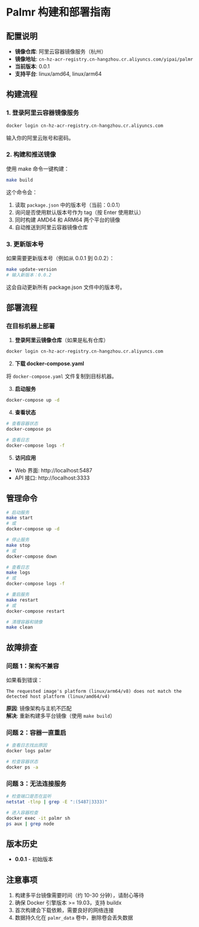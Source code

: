 # Palmr 构建和部署指南

## 配置说明

- **镜像仓库**: 阿里云容器镜像服务（杭州）
- **镜像地址**: `cn-hz-acr-registry.cn-hangzhou.cr.aliyuncs.com/yipai/palmr`
- **当前版本**: 0.0.1
- **支持平台**: linux/amd64, linux/arm64

## 构建流程

### 1. 登录阿里云容器镜像服务

```bash
docker login cn-hz-acr-registry.cn-hangzhou.cr.aliyuncs.com
```

输入你的阿里云账号和密码。

### 2. 构建和推送镜像

使用 make 命令一键构建：

```bash
make build
```

这个命令会：

1. 读取 `package.json` 中的版本号（当前：0.0.1）
2. 询问是否使用默认版本号作为 tag（按 Enter 使用默认）
3. 同时构建 AMD64 和 ARM64 两个平台的镜像
4. 自动推送到阿里云容器镜像仓库

### 3. 更新版本号

如果需要更新版本号（例如从 0.0.1 到 0.0.2）：

```bash
make update-version
# 输入新版本：0.0.2
```

这会自动更新所有 package.json 文件中的版本号。

## 部署流程

### 在目标机器上部署

1. **登录阿里云镜像仓库**（如果是私有仓库）

```bash
docker login cn-hz-acr-registry.cn-hangzhou.cr.aliyuncs.com
```

2. **下载 docker-compose.yaml**

将 `docker-compose.yaml` 文件复制到目标机器。

3. **启动服务**

```bash
docker-compose up -d
```

4. **查看状态**

```bash
# 查看容器状态
docker-compose ps

# 查看日志
docker-compose logs -f
```

5. **访问应用**

- Web 界面: http://localhost:5487
- API 接口: http://localhost:3333

## 管理命令

```bash
# 启动服务
make start
# 或
docker-compose up -d

# 停止服务
make stop
# 或
docker-compose down

# 查看日志
make logs
# 或
docker-compose logs -f

# 重启服务
make restart
# 或
docker-compose restart

# 清理容器和镜像
make clean
```

## 故障排查

### 问题 1：架构不兼容

如果看到错误：

```
The requested image's platform (linux/arm64/v8) does not match the detected host platform (linux/amd64/v4)
```

**原因**: 镜像架构与主机不匹配  
**解决**: 重新构建多平台镜像（使用 `make build`）

### 问题 2：容器一直重启

```bash
# 查看日志找出原因
docker logs palmr

# 检查容器状态
docker ps -a
```

### 问题 3：无法连接服务

```bash
# 检查端口是否在监听
netstat -tlnp | grep -E ":(5487|3333)"

# 进入容器检查
docker exec -it palmr sh
ps aux | grep node
```

## 版本历史

- **0.0.1** - 初始版本

## 注意事项

1. 构建多平台镜像需要时间（约 10-30 分钟），请耐心等待
2. 确保 Docker 引擎版本 >= 19.03，支持 buildx
3. 首次构建会下载依赖，需要良好的网络连接
4. 数据持久化在 `palmr_data` 卷中，删除卷会丢失数据

